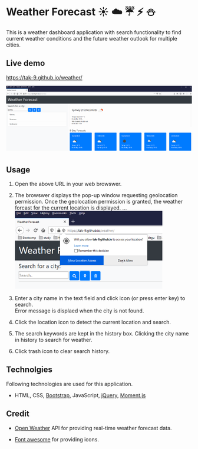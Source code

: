 # Weather Forecast :sunny: :cloud: :umbrella: :zap: :snowman:
This is a weather dashboard application with search functionality to find current weather conditions and the future weather outlook for multiple cities.

## Live demo
https://tak-9.github.io/weather/


<img src="./readme/screencapture.png" width="850px">


## Usage
1. Open the above URL in your web browswer. 

2. The browswer displays the pop-up window requesting geolocation permission. 
Once the geolocation permission is granted, the weather forcast for the current location is displayed.
... <img src="./readme/geolocation.png" width="400px">

3. Enter a city name in the text field and click icon (or press enter key) to search.  
   Error message is displaed when the city is not found.

4. Click the location icon to detect the current location and search. 

5. The search keywords are kept in the history box. Clicking the city name in history to search for weather. 

6. Click trash icon to clear search history.

## Technolgies
Following technologies are used for this application.

* HTML, CSS, [Bootstrap](https://getbootstrap.com/), JavaScript, [jQuery](https://jquery.com/), [Moment.js](https://momentjs.com/)


## Credit 
* [Open Weather](https://openweathermap.org/api) API for providing real-time weather forecast data.

* [Font awesome](https://fontawesome.com/) for providing icons.
